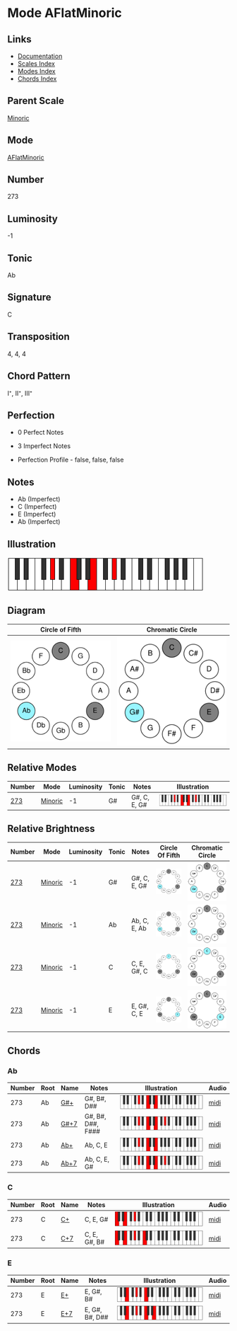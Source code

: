 # Mode AFlatMinoric

## Links

- [Documentation](README.md)
- [Scales Index](Scales.md)
- [Modes Index](Modes.md)
- [Chords Index](Chords.md)

## Parent Scale

[Minoric](ScaleMinoric.md)

## Mode

[AFlatMinoric](ModeAFlatMinoric.md)

## Number

273

## Luminosity

-1

## Tonic

Ab

## Signature

C

## Transposition

4, 4, 4

## Chord Pattern

I⁺, II⁺, III⁺

## Perfection

 - 0 Perfect Notes

 - 3 Imperfect Notes

 - Perfection Profile - false, false, false

## Notes

- Ab (Imperfect)
- C (Imperfect)
- E (Imperfect)
- Ab (Imperfect)

## Illustration

![AFlatMinoric](ModeAFlatMinoric.png)

## Diagram

| Circle of Fifth | Chromatic Circle |
|-----------------|------------------|
| ![AFlatMinoric](CircleOfFifthModeAFlatMinoric.svg) | ![AFlatMinoric](ChromaticCircleModeAFlatMinoric.svg) |
## Relative Modes

| Number | Mode | Luminosity | Tonic | Notes | Illustration |
|--------|------|------------|-------|-------|--------------|
| [273](https://ianring.com/musictheory/scales/273) | [Minoric](ModeMinoric.md) | -1 | G# | G#, C, E, G# | ![GSharpMinoric](ModeGSharpMinoric.png) |
## Relative Brightness

| Number | Mode | Luminosity | Tonic | Notes | Circle Of Fifth | Chromatic Circle |
|--------|------|------------|-------|-------|-----------------|------------------|
| [273](https://ianring.com/musictheory/scales/273) | [Minoric](ModeMinoric.md) | -1 | G# | G#, C, E, G# | ![GSharpMinoric](CircleOfFifthModeGSharpMinoric.svg) | ![GSharpMinoric](ChromaticCircleModeGSharpMinoric.svg) |
| [273](https://ianring.com/musictheory/scales/273) | [Minoric](ModeMinoric.md) | -1 | Ab | Ab, C, E, Ab | ![AFlatMinoric](CircleOfFifthModeAFlatMinoric.svg) | ![AFlatMinoric](ChromaticCircleModeAFlatMinoric.svg) |
| [273](https://ianring.com/musictheory/scales/273) | [Minoric](ModeMinoric.md) | -1 | C | C, E, G#, C | ![CNaturalMinoric](CircleOfFifthModeCNaturalMinoric.svg) | ![CNaturalMinoric](ChromaticCircleModeCNaturalMinoric.svg) |
| [273](https://ianring.com/musictheory/scales/273) | [Minoric](ModeMinoric.md) | -1 | E | E, G#, C, E | ![ENaturalMinoric](CircleOfFifthModeENaturalMinoric.svg) | ![ENaturalMinoric](ChromaticCircleModeENaturalMinoric.svg) |

## Chords

### Ab

| Number | Root | Name | Notes | Illustration | Audio |
|--------|------|------|-------|--------------|-------|
| 273 | Ab | [G#+](ChordGSharpAugmented.md) | G#, B#, D## | ![G#+](ChordGSharpAugmentedRootPosition.png) | [midi](ChordGSharpAugmentedRootPosition.mid) |
| 273 | Ab | [G#+7](ChordGSharpAugmentedAugmentedSeventh.md) | G#, B#, D##, F### | ![G#+7](ChordGSharpAugmentedAugmentedSeventhRootPosition.png) | [midi](ChordGSharpAugmentedAugmentedSeventhRootPosition.mid) |
| 273 | Ab | [Ab+](ChordAFlatAugmented.md) | Ab, C, E | ![Ab+](ChordAFlatAugmentedRootPosition.png) | [midi](ChordAFlatAugmentedRootPosition.mid) |
| 273 | Ab | [Ab+7](ChordAFlatAugmentedAugmentedSeventh.md) | Ab, C, E, G# | ![Ab+7](ChordAFlatAugmentedAugmentedSeventhRootPosition.png) | [midi](ChordAFlatAugmentedAugmentedSeventhRootPosition.mid) |

### C

| Number | Root | Name | Notes | Illustration | Audio |
|--------|------|------|-------|--------------|-------|
| 273 | C | [C+](ChordCNaturalAugmented.md) | C, E, G# | ![C+](ChordCNaturalAugmentedRootPosition.png) | [midi](ChordCNaturalAugmentedRootPosition.mid) |
| 273 | C | [C+7](ChordCNaturalAugmentedAugmentedSeventh.md) | C, E, G#, B# | ![C+7](ChordCNaturalAugmentedAugmentedSeventhRootPosition.png) | [midi](ChordCNaturalAugmentedAugmentedSeventhRootPosition.mid) |

### E

| Number | Root | Name | Notes | Illustration | Audio |
|--------|------|------|-------|--------------|-------|
| 273 | E | [E+](ChordENaturalAugmented.md) | E, G#, B# | ![E+](ChordENaturalAugmentedRootPosition.png) | [midi](ChordENaturalAugmentedRootPosition.mid) |
| 273 | E | [E+7](ChordENaturalAugmentedAugmentedSeventh.md) | E, G#, B#, D## | ![E+7](ChordENaturalAugmentedAugmentedSeventhRootPosition.png) | [midi](ChordENaturalAugmentedAugmentedSeventhRootPosition.mid) |

